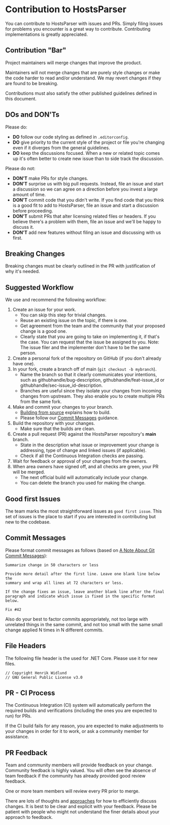 <!-- Based on https://github.com/dotnet/runtime/blob/main/CONTRIBUTING.md -->
# Contribution to HostsParser

You can contribute to HostsParser with issues and PRs. Simply filing issues for problems you encounter is a great way to contribute. Contributing implementations is greatly appreciated.

## Contribution "Bar"

Project maintainers will merge changes that improve the product.

Maintainers will not merge changes that are purely style changes or make the code harder to read and/or understand. We may revert changes if they are found to be breaking.

Contributions must also satisfy the other published guidelines defined in this document.

## DOs and DON'Ts

Please do:

- **DO** follow our code styling as defined in `.editorconfig`.
- **DO** give priority to the current style of the project or file you're changing even if it diverges from the general guidelines.
- **DO** keep the discussions focused. When a new or related topic comes up
it's often better to create new issue than to side track the discussion.

Please do not:

- **DON'T** make PRs for style changes.
- **DON'T** surprise us with big pull requests. Instead, file an issue and start
  a discussion so we can agree on a direction before you invest a large amount
  of time.
- **DON'T** commit code that you didn't write. If you find code that you think is a good fit to add to HostsParser, file an issue and start a discussion before proceeding.
- **DON'T** submit PRs that alter licensing related files or headers. If you believe there's a problem with them, file an issue and we'll be happy to discuss it.
- **DON'T** add new features without filing an issue and discussing with us first.

## Breaking Changes

Breaking changes must be clearly outlined in the PR with justification of why it's needed.

## Suggested Workflow

We use and recommend the following workflow:

1. Create an issue for your work.
    - You can skip this step for trivial changes.
    - Reuse an existing issue on the topic, if there is one.
    - Get agreement from the team and the community that your proposed change is a good one.
    - Clearly state that you are going to take on implementing it, if that's the case. You can request that the issue be assigned to you. Note: The issue filer and the implementer don't have to be the same person.
2. Create a personal fork of the repository on GitHub (if you don't already have one).
3. In your fork, create a branch off of main (`git checkout -b mybranch`).
    - Name the branch so that it clearly communicates your intentions, such as githubhandle/bug-description, githubhandle/feat-issue_id or githubhandle/sec-issue_id-description.
    - Branches are useful since they isolate your changes from incoming changes from upstream. They also enable you to create multiple PRs from the same fork.
4. Make and commit your changes to your branch.
    - [Building from source](README.md#building-from-source) explains how to build.
    - Please follow our [Commit Messages](#commit-messages) guidance.
5. Build the repository with your changes.
    - Make sure that the builds are clean.
6. Create a pull request (PR) against the HostsParser repository's **main** branch.
    - State in the description what issue or improvement your change is addressing, type of change and linked issues (if applicable).
    - Check if all the Continuous Integration checks are passing.
8. Wait for feedback or approval of your changes from the owners.
9. When area owners have signed off, and all checks are green, your PR will be merged.
    - The next official build will automatically include your change.
    - You can delete the branch you used for making the change.

## Good first Issues

The team marks the most straightforward issues as `good first issue`. This set of issues is the place to start if you are interested in contributing but new to the codebase.

## Commit Messages

Please format commit messages as follows (based on [A Note About Git Commit Messages](http://tbaggery.com/2008/04/19/a-note-about-git-commit-messages.html)):

```
Summarize change in 50 characters or less

Provide more detail after the first line. Leave one blank line below the
summary and wrap all lines at 72 characters or less.

If the change fixes an issue, leave another blank line after the final
paragraph and indicate which issue is fixed in the specific format
below.

Fix #42
```

Also do your best to factor commits appropriately, not too large with unrelated things in the same commit, and not too small with the same small change applied N times in N different commits.

## File Headers

The following file header is the used for .NET Core. Please use it for new files.

```
// Copyright Henrik Widlund
// GNU General Public License v3.0
```

## PR - CI Process

The Continuous Integration (CI) system will automatically perform the required builds and verifications (including the ones you are expected to run) for PRs.

If the CI build fails for any reason, you are expected to make adjustments to your changes in order for it to work, or ask a community member for assistance.

## PR Feedback

Team and community members will provide feedback on your change. Community feedback is highly valued. You will often see the absence of team feedback if the community has already provided good review feedback.

One or more team members will review every PR prior to merge.

There are lots of thoughts and [approaches](https://github.com/antlr/antlr4-cpp/blob/master/CONTRIBUTING.md#emoji) for how to efficiently discuss changes. It is best to be clear and explicit with your feedback. Please be patient with people who might not understand the finer details about your approach to feedback.